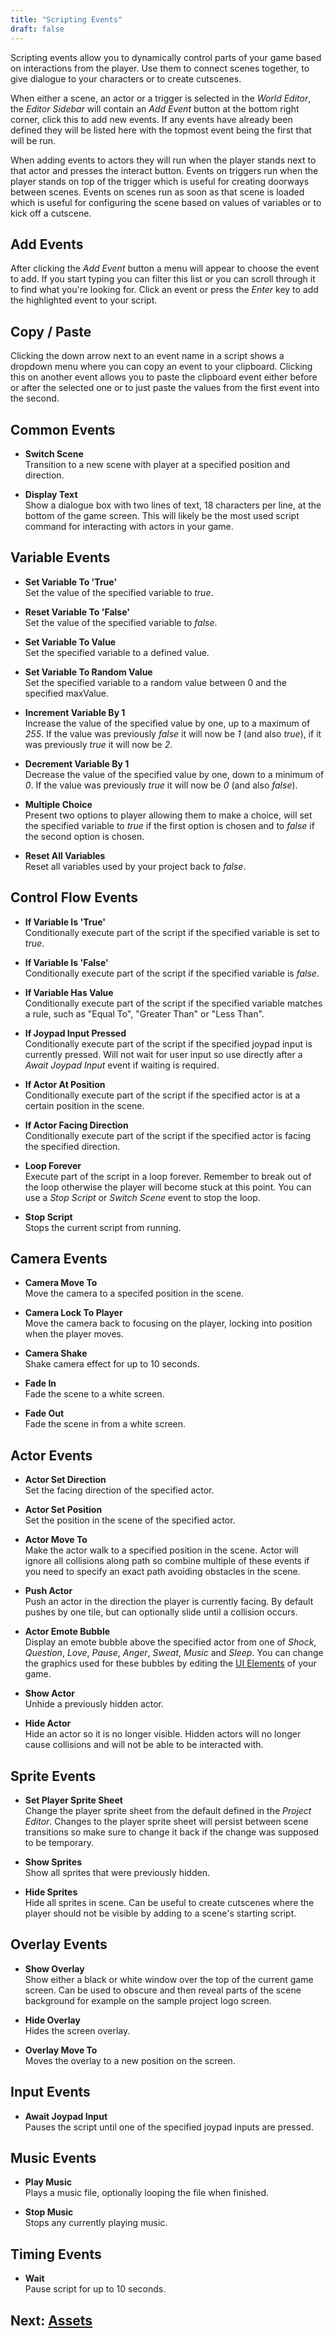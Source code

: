```yaml
---
title: "Scripting Events"
draft: false
---
```


Scripting events allow you to dynamically control parts of your game based on interactions from the player. Use them to connect scenes together, to give dialogue to your characters or to create cutscenes.

When either a scene, an actor or a trigger is selected in the _World Editor_, the _Editor Sidebar_ will contain an _Add Event_ button at the bottom right corner, click this to add new events. If any events have already been defined they will be listed here with the topmost event being the first that will be run.

When adding events to actors they will run when the player stands next to that actor and presses the interact button. Events on triggers run when the player stands on top of the trigger which is useful for creating doorways between scenes. Events on scenes run as soon as that scene is loaded which is useful for configuring the scene based on values of variables or to kick off a cutscene.

## Add Events

After clicking the _Add Event_ button a menu will appear to choose the event to add. If you start typing you can filter this list or you can scroll through it to find what you're looking for. Click an event or press the _Enter_ key to add the highlighted event to your script.

## Copy / Paste

Clicking the down arrow next to an event name in a script shows a dropdown menu where you can copy an event to your clipboard. Clicking this on another event allows you to paste the clipboard event either before or after the selected one or to just paste the values from the first event into the second.

## Common Events

- **Switch Scene**  
  Transition to a new scene with player at a specified position and direction.

- **Display Text**  
  Show a dialogue box with two lines of text, 18 characters per line, at the bottom of the game screen. This will likely be the most used script command for interacting with actors in your game.

## Variable Events

- **Set Variable To 'True'**  
  Set the value of the specified variable to _true_.

- **Reset Variable To 'False'**  
  Set the value of the specified variable to _false_.

- **Set Variable To Value**  
  Set the specified variable to a defined value.

- **Set Variable To Random Value**  
  Set the specified variable to a random value between 0 and the specified maxValue.

- **Increment Variable By 1**  
  Increase the value of the specified value by one, up to a maximum of _255_. If the value was previously _false_ it will now be _1_ (and also _true_), if it was previously _true_ it will now be _2_.

- **Decrement Variable By 1**  
  Decrease the value of the specified value by one, down to a minimum of _0_. If the value was previously _true_ it will now be _0_ (and also _false_).

- **Multiple Choice**  
  Present two options to player allowing them to make a choice, will set the specified variable to _true_ if the first option is chosen and to _false_ if the second option is chosen.

- **Reset All Variables**  
  Reset all variables used by your project back to _false_.

## Control Flow Events

- **If Variable Is 'True'**  
  Conditionally execute part of the script if the specified variable is set to _true_.

- **If Variable Is 'False'**  
  Conditionally execute part of the script if the specified variable is _false_.

- **If Variable Has Value**  
  Conditionally execute part of the script if the specified variable matches a rule, such as "Equal To", "Greater Than" or "Less Than".

- **If Joypad Input Pressed**  
  Conditionally execute part of the script if the specified joypad input is currently pressed. Will not wait for user input so use directly after a _Await Joypad Input_ event if waiting is required.

- **If Actor At Position**  
  Conditionally execute part of the script if the specified actor is at a certain position in the scene.

- **If Actor Facing Direction**  
  Conditionally execute part of the script if the specified actor is facing the specified direction.

- **Loop Forever**  
  Execute part of the script in a loop forever. Remember to break out of the loop otherwise the player will become stuck at this point. You can use a _Stop Script_ or _Switch Scene_ event to stop the loop.

- **Stop Script**  
  Stops the current script from running.

## Camera Events

- **Camera Move To**  
  Move the camera to a specifed position in the scene.

- **Camera Lock To Player**  
  Move the camera back to focusing on the player, locking into position when the player moves.

- **Camera Shake**  
  Shake camera effect for up to 10 seconds.

- **Fade In**  
  Fade the scene to a white screen.

- **Fade Out**  
  Fade the scene in from a white screen.

## Actor Events

- **Actor Set Direction**  
  Set the facing direction of the specified actor.

- **Actor Set Position**  
  Set the position in the scene of the specified actor.

- **Actor Move To**  
  Make the actor walk to a specified position in the scene. Actor will ignore all collisions along path so combine multiple of these events if you need to specify an exact path avoiding obstacles in the scene.

- **Push Actor**  
  Push an actor in the direction the player is currently facing. By default pushes by one tile, but can optionally slide until a collision occurs.

- **Actor Emote Bubble**  
  Display an emote bubble above the specified actor from one of _Shock_, _Question_, _Love_, _Pause_, _Anger_, _Sweat_, _Music_ and _Sleep_. You can change the graphics used for these bubbles by editing the [UI Elements](/docs/ui-elements#emotes-png) of your game.

- **Show Actor**  
  Unhide a previously hidden actor.

- **Hide Actor**  
  Hide an actor so it is no longer visible. Hidden actors will no longer cause collisions and will not be able to be interacted with.

## Sprite Events

- **Set Player Sprite Sheet**  
  Change the player sprite sheet from the default defined in the _Project Editor_. Changes to the player sprite sheet will persist between scene transitions so make sure to change it back if the change was supposed to be temporary.

- **Show Sprites**  
  Show all sprites that were previously hidden.

- **Hide Sprites**  
  Hide all sprites in scene. Can be useful to create cutscenes where the player should not be visible by adding to a scene's starting script.

## Overlay Events

- **Show Overlay**  
  Show either a black or white window over the top of the current game screen. Can be used to obscure and then reveal parts of the scene background for example on the sample project logo screen.

- **Hide Overlay**  
  Hides the screen overlay.

- **Overlay Move To**  
  Moves the overlay to a new position on the screen.

## Input Events

- **Await Joypad Input**  
  Pauses the script until one of the specified joypad inputs are pressed.

## Music Events

- **Play Music**  
  Plays a music file, optionally looping the file when finished.

- **Stop Music**  
  Stops any currently playing music.

## Timing Events

- **Wait**  
  Pause script for up to 10 seconds.

## Next: [Assets](/docs/assets)

